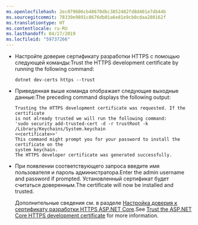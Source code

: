 ```yaml
---
ms.openlocfilehash: 2ec079606cb48670dbc3852482fd8d401e7db44b
ms.sourcegitcommit: 78339e9891c8676db01a6e81e9cb0cdaa280162f
ms.translationtype: HT
ms.contentlocale: ru-RU
ms.lasthandoff: 04/17/2019
ms.locfileid: "59737266"
---
```

* <span data-ttu-id="2acca-101">Настройте доверие сертификату разработки HTTPS с помощью следующей команды:</span><span class="sxs-lookup"><span data-stu-id="2acca-101">Trust the HTTPS development certificate by running the following command:</span></span>

    ```console
    dotnet dev-certs https --trust
    ```

* <span data-ttu-id="2acca-102">Приведенная выше команда отображает следующие выходные данные:</span><span class="sxs-lookup"><span data-stu-id="2acca-102">The preceding command displays the following output:</span></span>

    ```console
    Trusting the HTTPS development certificate was requested. If the certificate 
    is not already trusted we will run the following command:
    'sudo security add-trusted-cert -d -r trustRoot -k /Library/Keychains/System.keychain 
    <<certificate>>'
    This command might prompt you for your password to install the certificate on the 
    system keychain.
    The HTTPS developer certificate was generated successfully.
    ```

* <span data-ttu-id="2acca-103">При появлении соответствующего запроса введите имя пользователя и пароль администратора.</span><span class="sxs-lookup"><span data-stu-id="2acca-103">Enter the admin username and password if prompted.</span></span>  <span data-ttu-id="2acca-104">Установленный сертификат будет считаться доверенным.</span><span class="sxs-lookup"><span data-stu-id="2acca-104">The certificate will now be installed and trusted.</span></span>

    <span data-ttu-id="2acca-105">Дополнительные сведения см. в разделе [Настройка доверия к сертификату разработки HTTPS ASP.NET Core](xref:security/enforcing-ssl#trust-the-aspnet-core-https-development-certificate-on-windows-and-macos).</span><span class="sxs-lookup"><span data-stu-id="2acca-105">See [Trust the ASP.NET Core HTTPS development certificate](xref:security/enforcing-ssl#trust-the-aspnet-core-https-development-certificate-on-windows-and-macos) for more information.</span></span>
